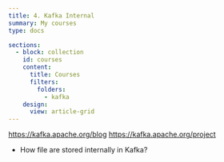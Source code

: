 ```yaml
---
title: 4. Kafka Internal
summary: My courses
type: docs

sections:
  - block: collection
    id: courses
    content:
      title: Courses
      filters:
        folders:
          - kafka 
    design:
      view: article-grid
---
```



https://kafka.apache.org/blog
https://kafka.apache.org/project
- How file are stored internally in Kafka?